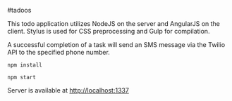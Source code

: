 #tadoos

This todo application utilizes NodeJS on the server and AngularJS on the client. Stylus is used for CSS preprocessing and Gulp for compilation.

A successful completion of a task will send an SMS message via the Twilio API to the specified phone number.

`npm install`

`npm start`

Server is available at [http://localhost:1337](http://localhost:1337)
